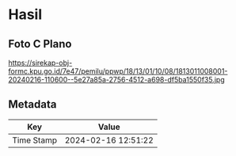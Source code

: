 # Hasil

## Foto C Plano

https://sirekap-obj-formc.kpu.go.id/7e47/pemilu/ppwp/18/13/01/10/08/1813011008001-20240216-110600--5e27a85a-2756-4512-a698-df5ba1550f35.jpg


## Metadata

| Key        | Value               |
| ---------- | ------------------- |
| Time Stamp | 2024-02-16 12:51:22 |



